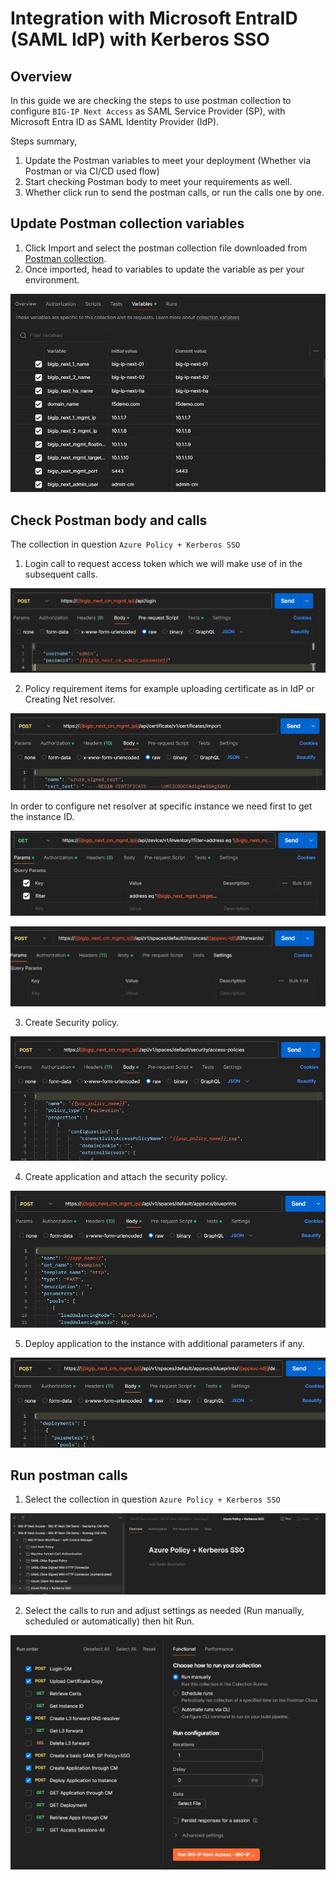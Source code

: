 # Integration with Microsoft EntraID (SAML IdP) with Kerberos SSO 

## Overview

In this guide we are checking the steps to use postman collection to configure `BIG-IP Next Access` as SAML Service Provider (SP), with Microsoft Entra ID as SAML Identity Provider (IdP). 

Steps summary, 

1. Update the Postman variables to meet your deployment (Whether via Postman or via CI/CD used flow)
2. Start checking Postman body to meet your requirements as well. 
3. Whether click run to send the postman calls, or run the calls one by one. 


## Update Postman collection variables 

1. Click Import and select the postman collection file downloaded from [Postman collection](https://github.com/f5devcentral/bigip_automation_examples/tree/access-May-1/bigip/bigip_next/next_access/postman_collections). 
2. Once imported, head to variables to update the variable as per your environment. 

![figure](assets/updatevariables.JPG)


## Check Postman body and calls

The collection in question `Azure Policy + Kerberos SSO`


1. Login call to request access token which we will make use of in the subsequent calls. 

![figure](assets/logincall.JPG)

2. Policy requirement items for example uploading certificate as in IdP or Creating Net resolver. 

![figure](assets/uploadmicrosoftcert.JPG)

In order to configure net resolver at specific instance we need first to get the instance ID. 

![figure](assets/instanceid.JPG)

![figure](assets/createnetresolver.JPG)

3. Create Security policy. 

![figure](assets/createpolicy.JPG)

4. Create application and attach the security policy. 

![figure](assets/createapplication.JPG)

5. Deploy application to the instance with additional parameters if any. 

![figure](assets/deployapp.JPG)


## Run postman calls 


1. Select the collection in question `Azure Policy + Kerberos SSO`

![figure](assets/runmicrosoftcol.JPG)

2. Select the calls to run and adjust settings as needed (Run manually, scheduled or automatically) then hit Run. 

![figure](assets/runcol.JPG)
